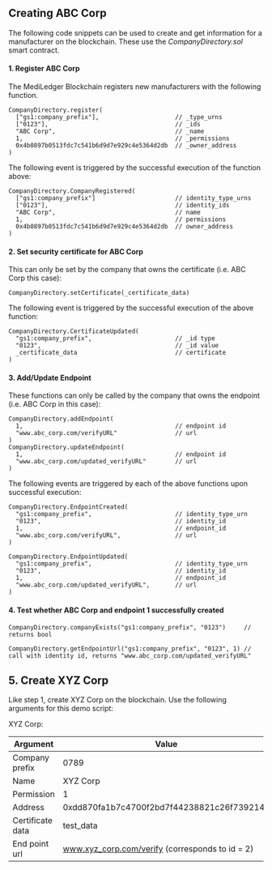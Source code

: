## Creating ABC Corp

The following code snippets can be used to create and get information for a manufacturer on the blockchain. These use the *CompanyDirectory.sol* smart contract.

#### 1. Register ABC Corp

The MediLedger Blockchain registers new manufacturers with the following function.

```
CompanyDirectory.register(
  ["gs1:company_prefix"],                     // _type_urns
  ["0123"],                                   // _ids
  "ABC Corp",                                 // _name
  1,                                          // _permissions
  0x4b0897b0513fdc7c541b6d9d7e929c4e5364d2db  // _owner_address
)
```
The following event is triggered by the successful execution of the function above:

```
CompanyDirectory.CompanyRegistered(
  ["gs1:company_prefix"]                      // identity_type_urns
  ["0123"],                                   // identity_ids
  "ABC Corp",                                 // name
  1,                                          // permissions
  0x4b0897b0513fdc7c541b6d9d7e929c4e5364d2db  // owner_address
)
```
#### 2. Set security certificate for ABC Corp

This can only be set by the company that owns the certificate (i.e. ABC Corp this case):
```
CompanyDirectory.setCertificate(_certificate_data)
```
The following event is triggered by the successful execution of the above function:

```
CompanyDirectory.CertificateUpdated(
  "gs1:company_prefix",                       // _id type
  "0123",                                     // _id value
  _certificate_data                           // certificate
)
```

#### 3. Add/Update Endpoint
These functions can only be called by the company that owns the endpoint (i.e. ABC Corp in this case):
```
CompanyDirectory.addEndpoint(
  1,                                          // endpoint id
  "www.abc_corp.com/verifyURL"                // url
)
CompanyDirectory.updateEndpoint(
  1,                                          // endpoint id
  "www.abc_corp.com/updated_verifyURL"        // url
)
```
The following events are triggered by each of the above functions upon successful execution:

```
CompanyDirectory.EndpointCreated(
  "gs1:company_prefix",                       // identity_type_urn
  "0123",                                     // identity_id
  1,                                          // endpoint_id
  "www.abc_corp.com/verifyURL",               // url
)

CompanyDirectory.EndpointUpdated(
  "gs1:company_prefix",                       // identity_type_urn
  "0123",                                     // identity_id
  1,                                          // endpoint_id
  "www.abc_corp.com/updated_verifyURL",       // url
)
```

#### 4. Test whether ABC Corp and endpoint 1 successfully created

```
CompanyDirectory.companyExists("gs1:company_prefix", "0123")     // returns bool

CompanyDirectory.getEndpointUrl("gs1:company_prefix", "0123", 1) // call with identity id, returns "www.abc_corp.com/updated_verifyURL"
```

## 5. Create XYZ Corp

Like step 1, create XYZ Corp on the blockchain. Use the following arguments for this demo script:

XYZ Corp:

| Argument      | Value         |
| ------------- |-------------|
|Company prefix | 0789|
|Name | XYZ Corp |
|Permission| 1 |
|Address| 0xdd870fa1b7c4700f2bd7f44238821c26f7392148 |
|Certificate data| test_data |
|End point url | www.xyz_corp.com/verify   (corresponds to id = 2) |

